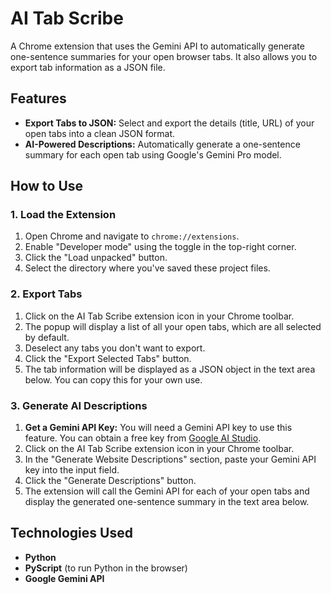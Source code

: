 # AI Tab Scribe

A Chrome extension that uses the Gemini API to automatically generate one-sentence summaries for your open browser tabs. It also allows you to export tab information as a JSON file.

## Features

*   **Export Tabs to JSON:** Select and export the details (title, URL) of your open tabs into a clean JSON format.
*   **AI-Powered Descriptions:** Automatically generate a one-sentence summary for each open tab using Google's Gemini Pro model.

## How to Use

### 1. Load the Extension

1.  Open Chrome and navigate to `chrome://extensions`.
2.  Enable "Developer mode" using the toggle in the top-right corner.
3.  Click the "Load unpacked" button.
4.  Select the directory where you've saved these project files.

### 2. Export Tabs

1.  Click on the AI Tab Scribe extension icon in your Chrome toolbar.
2.  The popup will display a list of all your open tabs, which are all selected by default.
3.  Deselect any tabs you don't want to export.
4.  Click the "Export Selected Tabs" button.
5.  The tab information will be displayed as a JSON object in the text area below. You can copy this for your own use.

### 3. Generate AI Descriptions

1.  **Get a Gemini API Key:** You will need a Gemini API key to use this feature. You can obtain a free key from [Google AI Studio](https://makersuite.google.com/).
2.  Click on the AI Tab Scribe extension icon in your Chrome toolbar.
3.  In the "Generate Website Descriptions" section, paste your Gemini API key into the input field.
4.  Click the "Generate Descriptions" button.
5.  The extension will call the Gemini API for each of your open tabs and display the generated one-sentence summary in the text area below.

## Technologies Used

*   **Python**
*   **PyScript** (to run Python in the browser)
*   **Google Gemini API**
